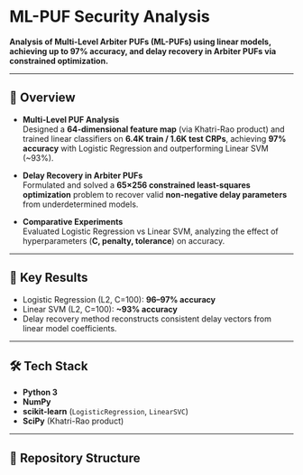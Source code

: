 # ML-PUF Security Analysis

**Analysis of Multi-Level Arbiter PUFs (ML-PUFs) using linear models, achieving up to 97% accuracy, and delay recovery in Arbiter PUFs via constrained optimization.**

---

## 📌 Overview
- **Multi-Level PUF Analysis**  
  Designed a **64-dimensional feature map** (via Khatri-Rao product) and trained linear classifiers on **6.4K train / 1.6K test CRPs**, achieving **97% accuracy** with Logistic Regression and outperforming Linear SVM (~93%).  

- **Delay Recovery in Arbiter PUFs**  
  Formulated and solved a **65×256 constrained least-squares optimization** problem to recover valid **non-negative delay parameters** from underdetermined models.  

- **Comparative Experiments**  
  Evaluated Logistic Regression vs Linear SVM, analyzing the effect of hyperparameters (**C, penalty, tolerance**) on accuracy.  

---

## 🔑 Key Results
- Logistic Regression (L2, C=100): **96–97% accuracy**  
- Linear SVM (L2, C=100): **~93% accuracy**  
- Delay recovery method reconstructs consistent delay vectors from linear model coefficients.  

---

## 🛠 Tech Stack
- **Python 3**  
- **NumPy**  
- **scikit-learn** (`LogisticRegression`, `LinearSVC`)  
- **SciPy** (Khatri-Rao product)  

---

## 📂 Repository Structure
